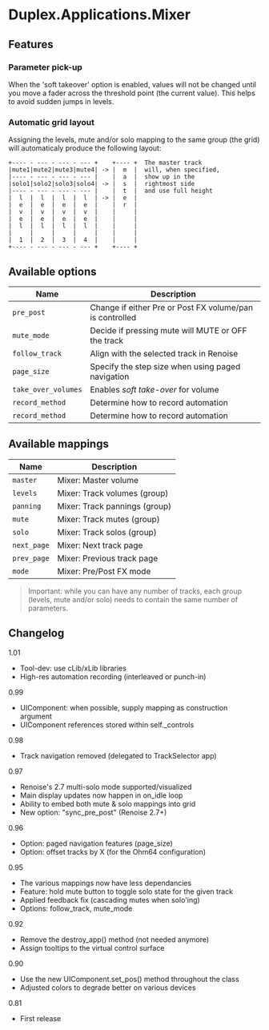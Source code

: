 # Duplex.Applications.Mixer

## Features

### Parameter pick-up

When the 'soft takeover' option is enabled, values will not be changed until you move a fader across the threshold point (the current value). This helps to avoid sudden jumps in levels.

### Automatic grid layout

Assigning the levels, mute and/or solo mapping to the same group (the grid) will automaticaly produce the following layout:

    +---- - --- - --- - --- +    +---- +  The master track 
    |mute1|mute2|mute3|mute4| -> |  m  |  will, when specified, 
    |---- - --- - --- - --- |    |  a  |  show up in the 
    |solo1|solo2|solo3|solo4| -> |  s  |  rightmost side 
    |---- - --- - --- - --- |    |  t  |  and use full height
    |  l  |  l  |  l  |  l  | -> |  e  |  
    |  e  |  e  |  e  |  e  |    |  r  |  
    |  v  |  v  |  v  |  v  |    |     |  
    |  e  |  e  |  e  |  e  |    |     |  
    |  l  |  l  |  l  |  l  |    |     |
    |     |     |     |     |    |     |
    |  1  |  2  |  3  |  4  |    |     |
    +---- - --- - --- - --- +    +---- +
  

## Available options

| Name       | Description   |
| -----------|---------------|
| `pre_post` | Change if either Pre or Post FX volume/pan is controlled |
| `mute_mode` | Decide if pressing mute will MUTE or OFF the track |
| `follow_track` | Align with the selected track in Renoise |
| `page_size` | Specify the step size when using paged navigation |
| `take_over_volumes` | Enables _soft take-over_ for volume |
| `record_method` | Determine how to record automation |
| `record_method` | Determine how to record automation |

## Available mappings 

| Name       | Description   |
| -----------|---------------|
| `master` | Mixer: Master volume |
| `levels` | Mixer: Track volumes (group) |
| `panning` | Mixer: Track pannings (group) |
| `mute` | Mixer: Track mutes (group) |
| `solo` | Mixer: Track solos (group) |
| `next_page` | Mixer: Next track page |
| `prev_page` | Mixer: Previous track page |
| `mode` | Mixer: Pre/Post FX mode |

> Important: while you can have any number of tracks, each group (levels, mute and/or solo) needs to contain the same number of parameters.

## Changelog

1.01
- Tool-dev: use cLib/xLib libraries
- High-res automation recording (interleaved or punch-in)

0.99
- UIComponent: when possible, supply mapping as construction argument
- UIComponent references stored within self._controls

0.98
- Track navigation removed (delegated to TrackSelector app)

0.97  
- Renoise's 2.7 multi-solo mode supported/visualized
- Main display updates now happen in on_idle loop
- Ability to embed both mute & solo mappings into grid
- New option: "sync_pre_post" (Renoise 2.7+)

0.96  
- Option: paged navigation features (page_size)
- Option: offset tracks by X (for the Ohm64 configuration)

0.95  
- The various mappings now have less dependancies 
- Feature: hold mute button to toggle solo state for the given track
- Applied feedback fix (cascading mutes when solo'ing)
- Options: follow_track, mute_mode

0.92  
- Remove the destroy_app() method (not needed anymore)
- Assign tooltips to the virtual control surface

0.90  
- Use the new UIComponent.set_pos() method throughout the class
- Adjusted colors to degrade better on various devices

0.81  
- First release